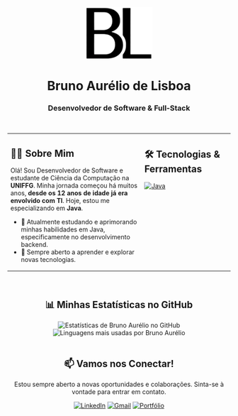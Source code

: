 <div align="center" style="pointer-events: none;">  <img src="https://raw.githubusercontent.com/brunoaureliodelisboa/brunoaureliodelisboa/main/LOGO.png" alt="Logo Pessoal de Bruno Aurélio de Lisboa" width="150">
  <h1>
    <b>Bruno Aurélio de Lisboa</b>
  </h1>
  <h3>
    Desenvolvedor de Software & Full-Stack
  </h3>
</div>

<br>

<table>
  <tr>
    <td valign="top" width="60%">
      <h2>👨‍💻 Sobre Mim</h2>
      <p>
        Olá! Sou Desenvolvedor de Software e estudante de Ciência da Computação na <strong>UNIFFG</strong>. Minha jornada começou há muitos anos, <strong>desde os 12 anos de idade já era envolvido com TI</strong>. Hoje, estou me especializando em <strong>Java</strong>.
      </p>
      <ul>
        <li>🔭 Atualmente estudando e aprimorando minhas habilidades em Java, especificamente no desenvolvimento backend.</li>
        <li>🌱 Sempre aberto a aprender e explorar novas tecnologias.</li>
      </ul>
    </td>
    <td valign="top" width="40%">
      <h2>🛠️ Tecnologias & Ferramentas</h2>
      <p align="left">
        <a href="https://www.oracle.com/java/" target="_blank"><img src="https://img.shields.io/badge/Java-007396?style=for-the-badge&logo=java&logoColor=white" alt="Java"></a>
      </p>
    </td>  
  </tr>
</table>

<br>

<div align="center">
  <h2>📊 Minhas Estatísticas no GitHub</h2>
  <img src="https://github-readme-stats.vercel.app/api?username=brunoaureliodelisboa&show_icons=true&theme=github_dark&include_all_commits=true&count_private=true&hide_border=true&locale=pt-br" alt="Estatísticas de Bruno Aurélio no GitHub" width="49%"/>
  <img src="https://github-readme-stats.vercel.app/api/top-langs/?username=brunoaureliodelisboa&layout=compact&langs_count=8&theme=github_dark&hide_border=true&locale=pt-br" alt="Linguagens mais usadas por Bruno Aurélio"/>
</div>

<br>

<div align="center">
  <h2>📫 Vamos nos Conectar!</h2>
  <p>Estou sempre aberto a novas oportunidades e colaborações. Sinta-se à vontade para entrar em contato.</p>
  <a href="https://www.linkedin.com/in/bruno-aurelio-de-lisboa/" target="_blank"><img src="https://img.shields.io/badge/LinkedIn-0077B5?style=for-the-badge&logo=linkedin&logoColor=white" alt="LinkedIn"></a>
  <a href="mailto:brunoaureliolisboa@gmail.com" target="_blank"><img src="https://img.shields.io/badge/Gmail-D14836?style=for-the-badge&logo=gmail&logoColor=white" alt="Gmail"></a>
  <a href="https://brunoaureliodelisboa.github.io/" target="_blank"><img src="https://img.shields.io/badge/Meu%20Portfólio-333333?style=for-the-badge&logo=react&logoColor=61DAFB" alt="Portfólio"></a>
</div>
